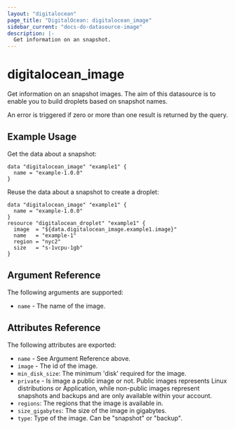 ```yaml
---
layout: "digitalocean"
page_title: "DigitalOcean: digitalocean_image"
sidebar_current: "docs-do-datasource-image"
description: |-
  Get information on an snapshot.
---
```


# digitalocean_image

Get information on an snapshot images. The aim of this datasource is to enable
you to build droplets based on snapshot names.

An error is triggered if zero or more than one result is returned by the query.

## Example Usage

Get the data about a snapshot:

```hcl
data "digitalocean_image" "example1" {
  name = "example-1.0.0"
}
```

Reuse the data about a snapshot to create a droplet:

```hcl
data "digitalocean_image" "example1" {
  name = "example-1.0.0"
}
resource "digitalocean_droplet" "example1" {
  image  = "${data.digitalocean_image.example1.image}"
  name   = "example-1"
  region = "nyc2"
  size   = "s-1vcpu-1gb"
}
```

## Argument Reference

The following arguments are supported:

* `name` - The name of the image.

## Attributes Reference

The following attributes are exported:

* `name` - See Argument Reference above.
* `image` - The id of the image.
* `min_disk_size`: The minimum 'disk' required for the image.
* `private` - Is image a public image or not. Public images represents
  Linux distributions or Application, while non-public images represent
  snapshots and backups and are only available within your account.
* `regions`: The regions that the image is available in.
* `size_gigabytes`: The size of the image in gigabytes.
* `type`: Type of the image. Can be "snapshot" or "backup".
